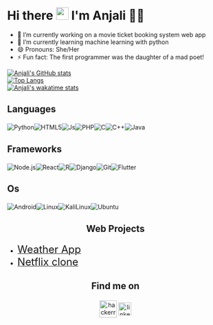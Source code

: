 # Hi there <img src="https://github.com/TheDudeThatCode/TheDudeThatCode/blob/master/Assets/Hi.gif" width="29px"> I'm Anjali :woman_technologist:

<!--
**AnjaliAnna/AnjaliAnna** is a ✨ _special_ ✨ repository because its `README.md` (this file) appears on your GitHub profile.

Here are some ideas to get you started:-->
- 🔭 I’m currently working on a movie ticket booking system web app
- 🌱 I’m currently learning machine learning with python
- 😄 Pronouns: She/Her
- ⚡ Fun fact: The first programmer was the daughter of a mad poet!
<!--- 👯 I’m looking to collaborate on ...
- 🤔 I’m looking for help with ...
- 💬 Ask me about ..
- 📫 How to reach me: ...-->
[![Anjali's GitHub stats](https://github-readme-stats-anjalianna.vercel.app/api?username=AnjaliAnna&count_private=true&show_icons=true&theme=vision-friendly-dark&v=2)](https://github.com/AnjaliAnna/github-readme-stats)
<br/>
[![Top Langs](https://github-readme-stats.vercel.app/api/top-langs/?username=AnjaliAnna&layout=compact&theme=vision-friendly-dark&langs_count=8&v=2)](https://github.com/AnjaliAnna/github-readme-stats)
<br/>
[![Anjali's wakatime stats](https://github-readme-stats.vercel.app/api/wakatime?username=@Anjali&layout=compact&theme=vision-friendly-dark&v=2)](https://github.com/AnjaliAnna/AnjaliAnna)
<!--[![trophy](https://github-profile-trophy.vercel.app/?username=AnjaliAnna&theme=juicyfresh)](https://github.com/AnjaliAnna/github-profile-trophy)-->
## <p align="left">Languages</p>
<img alt="Python" src="https://img.shields.io/badge/Python-FFD43B?style=for-the-badge&logo=python&logoColor=darkgreen"/><img alt="HTML5" src="https://img.shields.io/badge/HTML5-E34F26?style=for-the-badge&logo=html5&logoColor=white"/><img alt="Js" src="https://img.shields.io/badge/JavaScript-F7DF1E?style=for-the-badge&logo=javascript&logoColor=black"/><img alt="PHP" src="https://img.shields.io/badge/PHP-777BB4?style=for-the-badge&logo=php&logoColor=white"/><img alt="C" src="https://img.shields.io/badge/C-00599C?style=for-the-badge&logo=c&logoColor=white"/><img alt="C++" src="https://img.shields.io/badge/C%2B%2B-00599C?style=for-the-badge&logo=c%2B%2B&logoColor=yellow"/><img alt="Java" src="https://img.shields.io/badge/Java-ED8B00?style=for-the-badge&logo=java&logoColor=white"/>

## <p align="left">Frameworks</p>
<img alt="Node.js" src="https://img.shields.io/badge/Node.js-339933?style=for-the-badge&logo=nodedotjs&logoColor=white"/><img alt="React" src="https://img.shields.io/badge/React-20232A?style=for-the-badge&logo=react&logoColor=61DAFB"/><img alt="R" src="https://img.shields.io/badge/R-276DC3?style=for-the-badge&logo=r&logoColor=white"/><img alt="Django" src="https://img.shields.io/badge/Django-092E20?style=for-the-badge&logo=django&logoColor=green"/><img alt="Git" src="https://img.shields.io/badge/Git-F05032?style=for-the-badge&logo=git&logoColor=white"/><img alt="Flutter" src="https://img.shields.io/badge/Flutter-02569B?style=for-the-badge&logo=flutter&logoColor=white"/>

## <p align="left">Os</p>
<img alt="Android" src="https://img.shields.io/badge/Android-3DDC84?style=for-the-badge&logo=android&logoColor=white"/><img alt="Linux" src="https://img.shields.io/badge/Linux-FCC624?style=for-the-badge&logo=linux&logoColor=black"/><img alt="KaliLinux" src="https://img.shields.io/badge/Kali_Linux-557C94?style=for-the-badge&logo=kali-linux&logoColor=white"/><img alt="Ubuntu" src="https://img.shields.io/badge/Ubuntu-E95420?style=for-the-badge&logo=ubuntu&logoColor=white"/>



## <p align="center">Web Projects</p>
<ul>
<li><a href="https://anjalianna.github.io/Weather-App/"><font size="5">Weather App</font></a>
  <li><a href="https://practical-engelbart-1a9087.netlify.app/"><font size="5">Netflix clone</font></a>
</ul>

## <p align="center">Find me on</p>
<p align="center">
<a href="https://www.hackerrank.com/anjaliannapeter4" target="blank"><img align="center" src="https://cdn.worldvectorlogo.com/logos/hackerrank.svg" alt="hackerrank" height="40" width="40" padding="5px"/></a>
<a href="https://www.linkedin.com/in/anjaliannapeter" target="blank"><img align="center" src="https://image.flaticon.com/icons/png/128/174/174857.png" alt="linkedin" height="30" width="30"/></a>
<!-- <a href = "mailto: anjaliannapeter4@gmail.com"><img align="center" src="https://seeklogo.com/images/G/gmail-new-2020-logo-32DBE11BB4-seeklogo.com.png" height="30" width="20"  padding="5px"/></a>-->
</p>
